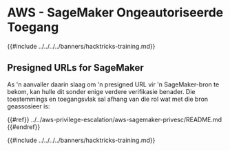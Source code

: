 # AWS - SageMaker Ongeautoriseerde Toegang

{{#include ../../../../banners/hacktricks-training.md}}

## Presigned URLs for SageMaker

As 'n aanvaller daarin slaag om 'n presigned URL vir 'n SageMaker-bron te bekom, kan hulle dit sonder enige verdere verifikasie benader. Die toestemmings en toegangsvlak sal afhang van die rol wat met die bron geassosieer is:

{{#ref}}
../../aws-privilege-escalation/aws-sagemaker-privesc/README.md
{{#endref}}

{{#include ../../../../banners/hacktricks-training.md}}
